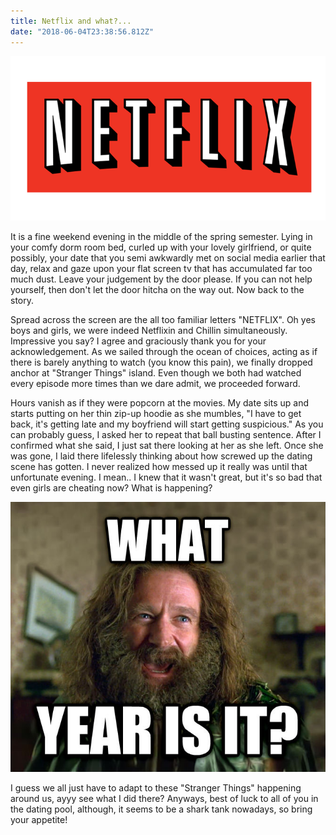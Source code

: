 ```yaml
---
title: Netflix and what?...
date: "2018-06-04T23:38:56.812Z"
---
```


![netflix](netflixx.png)

It is a fine weekend evening in the middle of the spring semester. Lying in your comfy dorm room bed, curled up with your lovely girlfriend, or quite possibly, your date that you semi awkwardly met on social media earlier that day, relax and gaze upon your flat screen tv that has accumulated far too much dust. Leave your judgement by the door please. If you can not help yourself, then don't let the door hitcha on the way out. Now back to the story.

Spread across the screen are the all too familiar letters "NETFLIX". Oh yes boys and girls, we were indeed Netflixin and Chillin simultaneously. Impressive you say? I agree and graciously thank you for your acknowledgement. As we sailed through the ocean of choices, acting as if there is barely anything to watch (you know this pain), we finally dropped anchor at "Stranger Things" island. Even though we both had watched every episode more times than we dare admit, we proceeded forward.

Hours vanish as if they were popcorn at the movies. My date sits up and starts putting on her thin zip-up hoodie as she mumbles, "I have to get back, it's getting late and my boyfriend will start getting suspicious." As you can probably guess, I asked her to repeat that ball busting sentence. After I confirmed what she said, I just sat there looking at her as she left. Once she was gone, I laid there lifelessly thinking about how screwed up the dating scene has gotten. I never realized how messed up it really was until that unfortunate evening. I mean.. I knew that it wasn't great, but it's so bad that even girls are cheating now? What is happening?

![What year is it?](year.jpg)

I guess we all just have to adapt to these "Stranger Things" happening around us, ayyy see what I did there? Anyways, best of luck to all of you in the dating pool, although, it seems to be a shark tank nowadays, so bring your appetite!